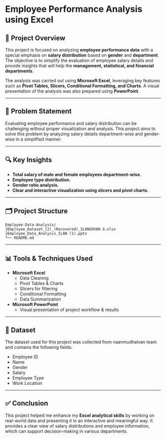
# Employee Performance Analysis using Excel

## 📄 Project Overview

This project is focused on analyzing **employee performance data** with a special emphasis on **salary distribution** based on **gender** and **department**. The objective is to simplify the evaluation of employee salary details and provide insights that will help the **management, statistical, and financial departments**.

The analysis was carried out using **Microsoft Excel**, leveraging key features such as **Pivot Tables, Slicers, Conditional Formatting, and Charts**.
A visual presentation of the analysis was also prepared using **PowerPoint**.

---

## 🎯 Problem Statement

Evaluating employee performance and salary distribution can be challenging without proper visualization and analysis.
This project aims to solve this problem by analyzing salary details department-wise and gender-wise in a simplified manner.

---

## 🔍 Key Insights

- **Total salary of male and female employees department-wise.**
- **Employee type distribution.**
- **Gender ratio analysis.**
- **Clear and interactive visualization using slicers and pivot charts.**

---

## 🗂️ Project Structure

```
Employee-Data-Analysis/
├Employee_Dataset_(2)_(Recovered)_ILANGOVAN G.xlsx
├Employee_Data_Analysis_ILAN (1).pptx
└── README.md
```

---

## 📊 Tools & Techniques Used

- **Microsoft Excel**
  - Data Cleaning
  - Pivot Tables & Charts
  - Slicers for filtering
  - Conditional Formatting
  - Data Summarization
- **Microsoft PowerPoint**
  - Visual presentation of project workflow & results

---

## 📁 Dataset

The dataset used for this project was collected from naanmudhalvan team and contains the following fields:
- Employee ID
- Name
- Gender
- Salary
- Employee Type
- Work Location


---

## ✅ Conclusion

This project helped me enhance my **Excel analytical skills** by working on real-world data and presenting it in an interactive and meaningful way.
It provides a clear view of salary distributions and employee information, which can support decision-making in various departments.
